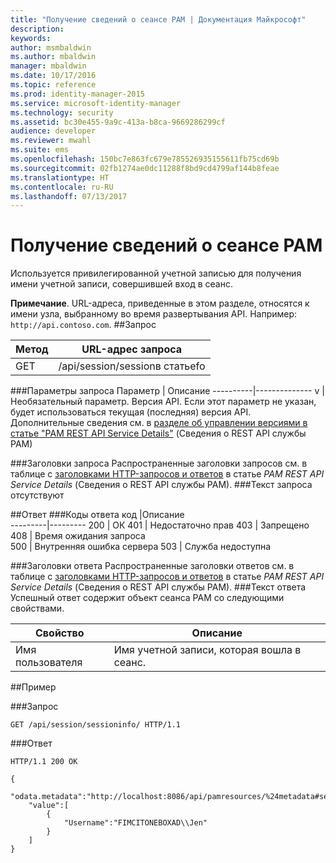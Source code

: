 ```yaml
---
title: "Получение сведений о сеансе PAM | Документация Майкрософт"
description: 
keywords: 
author: msmbaldwin
ms.author: mbaldwin
manager: mbaldwin
ms.date: 10/17/2016
ms.topic: reference
ms.prod: identity-manager-2015
ms.service: microsoft-identity-manager
ms.technology: security
ms.assetid: bc30e455-9a9c-413a-b8ca-9669286299cf
audience: developer
ms.reviewer: mwahl
ms.suite: ems
ms.openlocfilehash: 150bc7e863fc679e785526935155611fb75cd69b
ms.sourcegitcommit: 02fb1274ae0dc11288f8bd9cd4799af144b8feae
ms.translationtype: HT
ms.contentlocale: ru-RU
ms.lasthandoff: 07/13/2017
---
```

# <a name="get-pam-session-info"></a>Получение сведений о сеансе PAM
Используется привилегированной учетной записью для получения имени учетной записи, совершившей вход в сеанс.

**Примечание**. URL-адреса, приведенные в этом разделе, относятся к имени узла, выбранному во время развертывания API. Например: `http://api.contoso.com`.
##<a name="request"></a>Запрос


Метод  |URL-адрес запроса  
---------|---------
GET     |/api/session/sessionв статьеfo

###<a name="query-parameters"></a>Параметры запроса
Параметр | Описание
----------|--------------
v | Необязательный параметр. Версия API. Если этот параметр не указан, будет использоваться текущая (последняя) версия API. Дополнительные сведения см. в [разделе об управлении версиями в статье "PAM REST API Service Details"](privileged-access-management-rest-api-service-details.md#versioning) (Сведения о REST API службы PAM)

###<a name="request-headers"></a>Заголовки запроса
Распространенные заголовки запросов см. в таблице с [заголовками HTTP-запросов и ответов](privileged-access-management-rest-api-service-details.md#http-request-and-response-headers) в статье *PAM REST API Service Details* (Сведения о REST API службы PAM).
###<a name="request-body"></a>Текст запроса
отсутствуют

##<a name="response"></a>Ответ
###<a name="response-codes"></a>Коды ответа
код  |Описание  
---------|---------
200 | ОК
401 | Недостаточно прав
403 | Запрещено
408 | Время ожидания запроса   
500 | Внутренняя ошибка сервера
503 | Служба недоступна

###<a name="response-headers"></a>Заголовки ответа
Распространенные заголовки ответов см. в таблице с [заголовками HTTP-запросов и ответов](privileged-access-management-rest-api-service-details.md#http-request-and-response-headers) в статье *PAM REST API Service Details* (Сведения о REST API службы PAM).
###<a name="response-body"></a>Текст ответа
Успешный ответ содержит объект сеанса PAM со следующими свойствами.

Свойство| Описание
--------|-------------
Имя пользователя| Имя учетной записи, которая вошла в сеанс.

##<a name="example"></a>Пример

###<a name="request"></a>Запрос
```
GET /api/session/sessioninfo/ HTTP/1.1
```
###<a name="response"></a>Ответ
```
HTTP/1.1 200 OK

{
    "odata.metadata":"http://localhost:8086/api/pamresources/%24metadata#sessioninfo",
    "value":[
        {
            "Username":"FIMCITONEBOXAD\\Jen"
        }
    ]
}
```       
